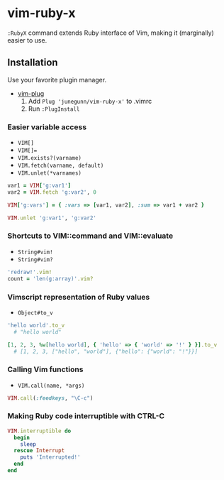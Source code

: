 vim-ruby-x
==========

`:RubyX` command extends Ruby interface of Vim, making it (marginally) easier to use.

Installation
------------

Use your favorite plugin manager.

- [vim-plug](https://github.com/junegunn/vim-plug)
  1. Add `Plug 'junegunn/vim-ruby-x'` to .vimrc
  2. Run `:PlugInstall`

### Easier variable access

- `VIM[]`
- `VIM[]=`
- `VIM.exists?(varname)`
- `VIM.fetch(varname, default)`
- `VIM.unlet(*varnames)`

```ruby
var1 = VIM['g:var1']
var2 = VIM.fetch 'g:var2', 0

VIM['g:vars'] = { :vars => [var1, var2], :sum => var1 + var2 }

VIM.unlet 'g:var1', 'g:var2'
```

### Shortcuts to VIM::command and VIM::evaluate

- `String#vim!`
- `String#vim?`

```ruby
'redraw!'.vim!
count = 'len(g:array)'.vim?
```

### Vimscript representation of Ruby values

- `Object#to_v`

```ruby
'hello world'.to_v
  # "hello world"

[1, 2, 3, %w[hello world], { 'hello' => { 'world' => '!' } }].to_v
  # [1, 2, 3, ["hello", "world"], {"hello": {"world": "!"}}]
```

### Calling Vim functions

- `VIM.call(name, *args)`

```ruby
VIM.call(:feedkeys, "\C-c")
```

### Making Ruby code interruptible with CTRL-C

```ruby
VIM.interruptible do
  begin
    sleep
  rescue Interrupt
    puts 'Interrupted!'
  end
end
```

